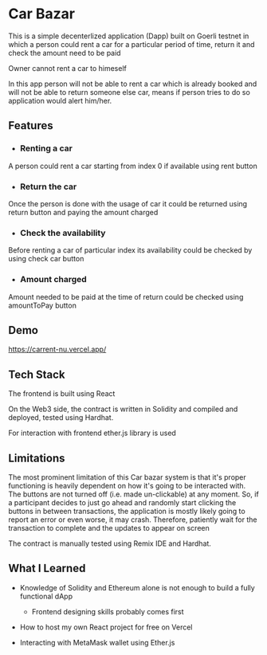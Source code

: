 
# Car Bazar

This is a simple decenterlized application (Dapp) built on Goerli testnet in which a person
could rent a car for a particular period of time, return it and check the amount need to be paid

Owner cannot rent a car to himeself

In this app person will not be able to rent a car which is already booked
and will not be able to return someone else car, means if person tries
to do so application would alert him/her.


## Features

- ### Renting a car 
A person could rent a car starting from index 0 if available using rent button 
- ### Return the car 
Once the person is done with the usage of car it could be returned using return button and paying the amount charged
- ### Check the availability  
Before renting a car of particular index its availability could be checked by using check car button
- ### Amount charged
Amount needed to be paid at the time of return could be checked using amountToPay button 



## Demo

https://carrent-nu.vercel.app/


## Tech Stack
The frontend is built using React

On the Web3 side, the contract is written in Solidity and compiled and deployed, tested using Hardhat. 

For interaction with frontend ether.js library is used
## Limitations

The most prominent limitation of this Car bazar system is that it's proper functioning is heavily dependent on how it's going to be interacted with. The buttons are not turned off (i.e. made un-clickable) at any moment. So, if a participant decides to just go ahead and randomly start clicking the buttons in between transactions, the application is mostly likely going to report an error or even worse, it may crash. Therefore, patiently wait for the transaction to complete and the updates to appear on screen

The contract is manually tested using Remix IDE and Hardhat.

 
## What I Learned

- Knowledge of Solidity and Ethereum alone is not enough to build a fully functional dApp
  
  - Frontend designing skills probably comes first

- How to host my own React project for free on Vercel
- Interacting with MetaMask wallet using Ether.js



